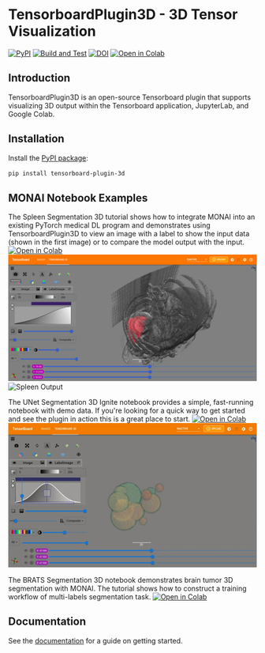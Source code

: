 TensorboardPlugin3D - 3D Tensor Visualization
===============================================

[![PyPI](https://img.shields.io/pypi/v/tensorboard-plugin-3d.svg)](https://pypi.python.org/pypi/tensorboard-plugin-3d)
[![Build and Test](https://github.com/KitwareMedical/tensorboard-plugin-3d/actions/workflows/python-test.yml/badge.svg)](https://github.com/KitwareMedical/tensorboard-plugin-3d/actions/workflows/python-test.yml)
[![DOI](https://zenodo.org/badge/423910165.svg)](https://zenodo.org/badge/latestdoi/423910165)
[![Open in Colab](https://colab.research.google.com/assets/colab-badge.svg)](https://colab.research.google.com/github/KitwareMedical/tensorboard-plugin-3d/blob/main/demo/notebook/unet_segmentation_3d_ignite.ipynb)

Introduction
------------

TensorboardPlugin3D is an open-source Tensorboard plugin that supports
visualizing 3D output within the Tensorboard application, JupyterLab, and
Google Colab.

Installation
------------

Install the [PyPI package](https://pypi.python.org/pypi/tensorboard-plugin-3d):

```sh
pip install tensorboard-plugin-3d
```

MONAI Notebook Examples
-----------------
The Spleen Segmentation 3D tutorial shows how to integrate MONAI into an existing PyTorch medical DL program and demonstrates using TensorboardPlugin3D to view an image with a label to show the input data (shown in the first image) or to compare the model output with the input. [![Open in Colab](https://colab.research.google.com/assets/colab-badge.svg)](https://colab.research.google.com/github/KitwareMedical/tensorboard-plugin-3d/blob/main/demo/notebook/spleen_segmentation_3d.ipynb)
![Spleen Image with Label](https://github.com/KitwareMedical/tensorboard-plugin-3d/blob/main/docs/images/spleen_with_label.png?raw=true)
![Spleen Output](https://github.com/KitwareMedical/tensorboard-plugin-3d/blob/main/docs/images/label_with_output.gif?raw=true)

The UNet Segmentation 3D Ignite notebook provides a simple, fast-running notebook with demo data. If you're looking for a quick way to get started and see the plugin in action this is a great place to start. [![Open in Colab](https://colab.research.google.com/assets/colab-badge.svg)](https://colab.research.google.com/github/KitwareMedical/tensorboard-plugin-3d/blob/main/demo/notebook/unet_segmentation_3d_ignite.ipynb)
![UNet Output](https://github.com/KitwareMedical/tensorboard-plugin-3d/blob/main/docs/images/unet.gif?raw=true)

The BRATS Segmentation 3D notebook demonstrates brain tumor 3D segmentation with MONAI. The tutorial shows how to construct a training workflow of multi-labels segmentation task. [![Open in Colab](https://colab.research.google.com/assets/colab-badge.svg)](https://colab.research.google.com/github/KitwareMedical/tensorboard-plugin-3d/blob/main/demo/notebook/brats_segmentation_3d.ipynb)

Documentation
-------------

See the [documentation](https://tensorboardplugin3d.readthedocs.io/en/latest/)
for a guide on getting started.
